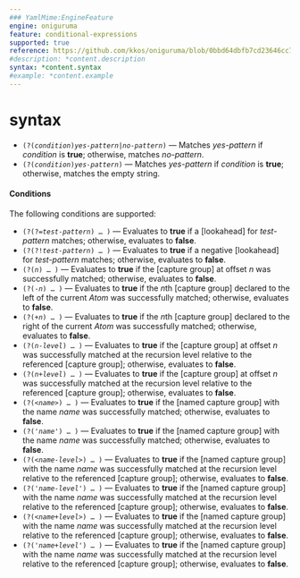```yaml
---
### YamlMime:EngineFeature
engine: oniguruma
feature: conditional-expressions
supported: true
reference: https://github.com/kkos/oniguruma/blob/0bbd64dbfb7cd23646cc798470daa5223964cf5b/doc/RE#L379
#description: *content.description
syntax: *content.syntax
#example: *content.example
---
```

# syntax
- <code>(?(*condition*)*yes-pattern*|*no-pattern*)</code> &mdash; Matches *yes-pattern* if *condition* is **true**; otherwise, matches *no-pattern*.
- <code>(?(*condition*)*yes-pattern*)</code> &mdash; Matches *yes-pattern* if *condition* is **true**; otherwise, matches the empty string.

#### Conditions

The following conditions are supported:

- <code>(?(?=*test-pattern*) … )</code> &mdash; Evaluates to **true** if a [lookahead] for *test-pattern* matches; otherwise, evaluates to **false**.
- <code>(?(?!*test-pattern*) … )</code> &mdash; Evaluates to **true** if a negative [lookahead] for *test-pattern* matches; otherwise, evaluates to **false**.
- <code>(?(*n*) … )</code> &mdash; Evaluates to **true** if the [capture group] at offset *n* was successfully matched; otherwise, evaluates to **false**.
- <code>(?(-*n*) … )</code> &mdash; Evaluates to **true** if the *n*th [capture group] declared to the left of the current *Atom* was successfully matched; otherwise, evaluates to **false**.
- <code>(?(+*n*) … )</code> &mdash; Evaluates to **true** if the *n*th [capture group] declared to the right of the current *Atom* was successfully matched; otherwise, evaluates to **false**.
- <code>(?(*n*-*level*) … )</code> &mdash; Evaluates to **true** if the [capture group] at offset *n* was successfully matched at the recursion level relative to the referenced [capture group]; otherwise, evaluates to **false**.
- <code>(?(*n*+*level*) … )</code> &mdash; Evaluates to **true** if the [capture group] at offset *n* was successfully matched at the recursion level relative to the referenced [capture group]; otherwise, evaluates to **false**.
- <code>(?(\<*name*\>) … )</code> &mdash; Evaluates to **true** if the [named capture group] with the name *name* was successfully matched; otherwise, evaluates to **false**.
- <code>(?('*name*') … )</code> &mdash; Evaluates to **true** if the [named capture group] with the name *name* was successfully matched; otherwise, evaluates to **false**.
- <code>(?(\<*name*-*level*\>) … )</code> &mdash; Evaluates to **true** if the [named capture group] with the name *name* was successfully matched at the recursion level relative to the referenced [capture group]; otherwise, evaluates to **false**.
- <code>(?('*name*-*level*') … )</code> &mdash; Evaluates to **true** if the [named capture group] with the name *name* was successfully matched at the recursion level relative to the referenced [capture group]; otherwise, evaluates to **false**.
- <code>(?(\<*name*+*level*\>) … )</code> &mdash; Evaluates to **true** if the [named capture group] with the name *name* was successfully matched at the recursion level relative to the referenced [capture group]; otherwise, evaluates to **false**.
- <code>(?('*name*+*level*') … )</code> &mdash; Evaluates to **true** if the [named capture group] with the name *name* was successfully matched at the recursion level relative to the referenced [capture group]; otherwise, evaluates to **false**.
